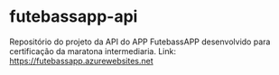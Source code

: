 # futebassapp-api
Repositório do projeto da API do APP FutebassAPP desenvolvido para certificação da maratona intermediaria.
Link: https://futebassapp.azurewebsites.net
